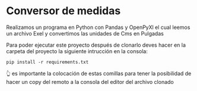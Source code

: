 # Conversor de medidas

Realizamos un programa en Python con Pandas y OpenPyXl el cual leemos un archivo Exel y convertimos las unidades  de Cms en Pulgadas 

Para poder ejecutar este proyecto después de clonarlo deves hacer en la carpeta del proyecto la siguiente intrucción en la consola:

```
pip install -r requirements.txt
```
👆 es importante la colocación de estas comillas para tener la posibilidad de hacer un copy del remoto a la consola  del editor del archivo clonado 

